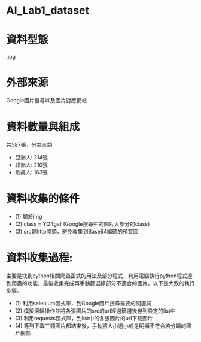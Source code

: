 # AI_Lab1_dataset
# 資料型態
.jpg
# 外部來源
Google圖片搜尋以及圖片對應網站
# 資料數量與組成
共587張，分為三類
- 亞洲人: 214張
- 非洲人: 210張
- 歐美人: 163張
# 資料收集的條件
- (1) 屬於img
- (2) class = YQ4gaf (Google搜尋中的圖片大部分的class)
- (3) src是http開頭，避免收集到Base64編碼的預覽圖
# 資料收集過程:
主要是找到python相關爬蟲函式的用法及部分程式，利用電腦執行python程式達到爬蟲的功能，最後收集完成再手動篩選掉部分不適合的圖片，以下是大致的執行步驟。
- (1) 利用selenium函式庫，到Google圖片搜尋需要的關鍵詞
- (2) 模擬滾輪操作並將各張圖片的src的url經過篩選後存到設定的list中
- (3) 利用requests函式庫，到list中的各張圖片的url下載圖片
- (4) 等到下載三類圖片都結束後，手動將大小過小或是明顯不符合該分類的圖   片刪除
